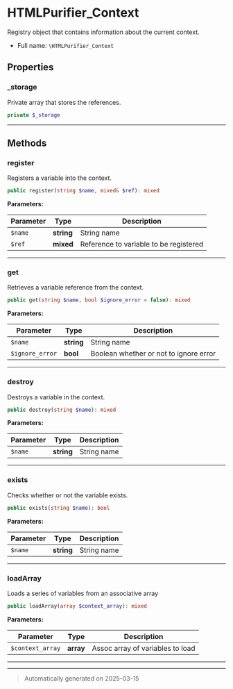 
# HTMLPurifier_Context

Registry object that contains information about the current context.



* Full name: `\HTMLPurifier_Context`



## Properties


### _storage

Private array that stores the references.

```php
private $_storage
```






***

## Methods


### register

Registers a variable into the context.

```php
public register(string $name, mixed& $ref): mixed
```








**Parameters:**

| Parameter | Type | Description |
|-----------|------|-------------|
| `$name` | **string** | String name |
| `$ref` | **mixed** | Reference to variable to be registered |





***

### get

Retrieves a variable reference from the context.

```php
public get(string $name, bool $ignore_error = false): mixed
```








**Parameters:**

| Parameter | Type | Description |
|-----------|------|-------------|
| `$name` | **string** | String name |
| `$ignore_error` | **bool** | Boolean whether or not to ignore error |





***

### destroy

Destroys a variable in the context.

```php
public destroy(string $name): mixed
```








**Parameters:**

| Parameter | Type | Description |
|-----------|------|-------------|
| `$name` | **string** | String name |





***

### exists

Checks whether or not the variable exists.

```php
public exists(string $name): bool
```








**Parameters:**

| Parameter | Type | Description |
|-----------|------|-------------|
| `$name` | **string** | String name |





***

### loadArray

Loads a series of variables from an associative array

```php
public loadArray(array $context_array): mixed
```








**Parameters:**

| Parameter | Type | Description |
|-----------|------|-------------|
| `$context_array` | **array** | Assoc array of variables to load |





***


***
> Automatically generated on 2025-03-15
